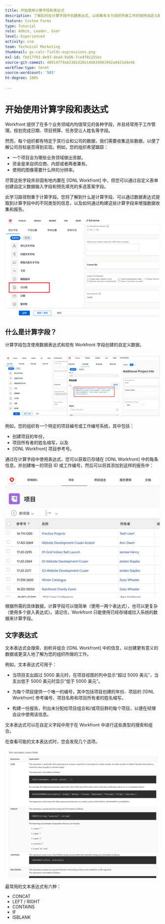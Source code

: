 ```yaml
---
title: 开始使用计算字段和表达式
description: 了解如何在计算字段中创建表达式，以收集有关为组织所做工作的独特自定义数据。
feature: Custom Forms
type: Tutorial
role: Admin, Leader, User
level: Experienced
activity: use
team: Technical Marketing
thumbnail: gs-calc-fields-expressions.png
exl-id: fbd17f01-9e97-4ead-9a56-7ce4f81255ec
source-git-commit: 409147f9a62302d28e14b834981992a0421d4e4b
workflow-type: tm+mt
source-wordcount: '503'
ht-degree: 100%

---
```


# 开始使用计算字段和表达式

<!-- **Note**: The expression examples shown are simple and some may be mitigated by fields already supplied by  . However, the examples are used to illustrate the foundational knowledge needed in order to build expressions in Workfront.-->

Workfront 提供了在多个业务领域内均很常见的各种字段，并且经常用于工作管理。规划完成日期、项目预算、任务受让人姓名等字段。

然而，每个组织都有特定于其行业和公司的数据，我们需要收集这些数据，以便了解公司目标是否得到实现。例如，您的组织希望跟踪：

* 一个项目会为哪些业务领域做出贡献。
* 资金是来自供应商、内部或者两者兼有。
* 使用的图像需要什么样的分辨率。

尽管这些字段并非固有地内置在 [!DNL Workfront] 中，但您可以通过自定义表单创建自定义数据输入字段和预先填充的多选答案字段。

此学习路径侧重于计算字段。您将了解到什么是计算字段、可以通过数据表达式提取到计算字段中的不同类型的信息，以及如何通过构建这些计算字段来增强数据收集和报告。

![资源管理设置单页指南](assets/GS01.png)

## 什么是计算字段？

计算字段包含使用数据表达式和现有 Workfront 字段创建的自定义数据。

![带有利用率报告的工作负载均衡器](assets/GS02.png)

例如，您的组织有一个特定的项目编号或工作编号系统，其中包括：

* 创建项目的年份，
* 项目所有者的姓名缩写，以及
* [!DNL Workfront] 项目参考号。


通过在计算字段中使用表达式，您可以获取已存储在 [!DNL Workfront] 中的每条信息，并创建唯一的项目 ID 或工作编号，然后可以将其添加到这样的报告中：

![带有利用率报告的工作负载均衡器](assets/GS03.png)

根据所需的具体数据，计算字段可以很简单（使用一两个表达式），也可以更复杂（使用多个嵌入表达式）。请记住，Workfront 只能使用已经存储或拉入系统的数据来计算字段。

## 文字表达式

文本表达式会搜索、剖析并组合 [!DNL Workfront] 中的信息，以创建更有意义的数据或更深入地了解为您的组织所做的工作。

例如，文本表达式可用于：

* 当项目支出超过 5000 美元时，在项目视图的列中显示“超过 5000 美元”，当支出低于 5000 美元时显示“低于 5000 美元”。

* 为每个项目提供一个唯一的编号，其中包括项目创建的年份、项目的 [!DNL Workfront] 参考编号、项目名称和项目所有者的姓名缩写。

* 构建一份报告，列出未分配给项目组合和/或项目群的每个项目，以便在经理会议中使用该信息。

文本表达式可以在自定义字段中用于在 Workfront 中进行这些类型的搜索和组合。

在查看可能的文本表达式时，您会发现几个选项。

![资源管理设置单页指南](assets/TE01.png)

最常用的文本表达式有六种：

* CONCAT
* LEFT / RIGHT
* CONTAINS
* IF
* ISBLANK